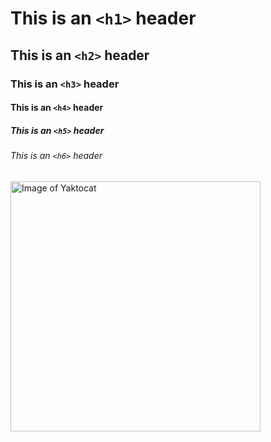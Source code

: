# This is an `<h1>` header
## This is an `<h2>` header
### This is an `<h3>` header
#### This is an `<h4>` header
##### This is an `<h5>` header
###### This is an `<h6>` header

<img alt="Image of Yaktocat" src=https://octodex.github.com/images/yaktocat.png width=400>
